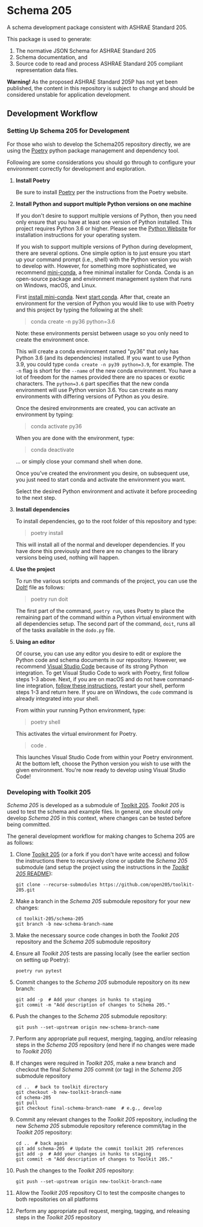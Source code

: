 Schema 205
===========

A schema development package consistent with ASHRAE Standard 205.

This package is used to generate:

1. The normative JSON Schema for ASHRAE Standard 205
2. Schema documentation, and
3. Source code to read and process ASHRAE Standard 205 compliant representation data files.

**Warning!**  As the proposed ASHRAE Standard 205P has not yet been published, the content in this repository is subject to change and should be considered unstable for application development.

Development Workflow
--------------------

### Setting Up Schema 205 for Development

For those who wish to develop the Schema205 repository directly, we are using the [Poetry](https://python-poetry.org/docs/#installation) python package management and dependency tool.

Following are some considerations you should go through to configure your environment correctly for development and exploration.

1. **Install Poetry**

    Be sure to install [Poetry](https://python-poetry.org/docs/#installation) per the instructions from the Poetry website.

2. **Install Python and support multiple Python versions on one machine**

    If you don't desire to support multiple versions of Python, then you need only ensure that you have at least one version of Python installed. This project requires Python 3.6 or higher. Please see the [Python Website](https://www.python.org/) for installation instructions for your operating system.

    If you wish to support multiple versions of Python during development, there are several options. One simple option is to just ensure you start up your command prompt (i.e., shell) with the Python version you wish to develop with. However, for something more sophisticated, we recommend [mini-conda](https://docs.conda.io/en/latest/miniconda.html), a free minimal installer for Conda. Conda is an open-source package and environment management system that runs on Windows, macOS, and Linux.

    First [install mini-conda](https://docs.conda.io/en/latest/miniconda.html).
    Next [start conda](https://docs.conda.io/projects/conda/en/latest/user-guide/getting-started.html#starting-conda). After that, create an environment for the version of Python you would like to use with Poetry and this project by typing the following at the shell:

    > conda create -n py36 python=3.6

    Note: these environments persist between usage so you only need to create the environment once.

    This will create a conda environment named "py36" that only has Python 3.6 (and its dependencies) installed.
    If you want to use Python 3.9, you could type `conda create -n py39 python=3.9`, for example.
    The `-n` flag is short for the `--name` of the new conda environment.
    You have a lot of freedom for the names provided there are no spaces or exotic characters.
    The `python=3.6` part specifies that the new conda environment will use Python version 3.6.
    You can create as many environments with differing versions of Python as you desire.

    Once the desired environments are created, you can activate an environment by typing:

    > conda activate py36

    When you are done with the environment, type:

    > conda deactivate

    ... or simply close your command shell when done.

    Once you've created the environment you desire, on subsequent use, you just need to start conda and activate the environment you want.

    Select the desired Python environment and activate it before proceeding to the next step.

3. **Install dependencies**

    To install dependencies, go to the root folder of this repository and type:

    > poetry install

    This will install all of the normal and developer dependencies.
    If you have done this previously and there are no changes to the library versions being used, nothing will happen.

4. **Use the project**

    To run the various scripts and commands of the project, you can use the [DoIt!](https://pydoit.org/) file as follows:

    > poetry run doit

    The first part of the command, `poetry run`, uses Poetry to place the remaining part of the command within a Python virtual environment with all dependencies setup.
    The second part of the command, `doit`, runs all of the tasks available in the `dodo.py` file.

5. **Using an editor**

    Of course, you can use any editor you desire to edit or explore the Python code and schema documents in our repository.
    However, we recommend [Visual Studio Code](https://code.visualstudio.com/) because of its strong Python integration.
    To get Visual Studio Code to work with Poetry, first follow steps 1-3 above.
    Next, if you are on macOS and do not have command-line integration, [follow these instructions](https://code.visualstudio.com/docs/setup/mac#_launching-from-the-command-line), restart your shell, perform steps 1-3 and return here.
    If you are on Windows, the `code` command is already integrated into your shell.

    From within your running Python environment, type:

    > poetry shell

    This activates the virtual environment for Poetry.

    > code .

    This launches Visual Studio Code from within your Poetry environment.
    At the bottom left, choose the Python version you wish to use with the given environment.
    You're now ready to develop using Visual Studio Code!

### Developing with Toolkit 205

*Schema 205* is developed as a submodule of [Toolkit 205](https://github.com/open205/toolkit-205). *Toolkit 205* is used to test the schema and example files. In general, one should only develop *Schema 205* in this context, where changes can be tested before being committed.

The general development workflow for making changes to Schema 205 are as follows:

1. Clone [Toolkit 205](https://github.com/open205/toolkit-205) (or a fork if you don't have write access) and follow the instructions there to recursively clone or update the *Schema 205* submodule (and setup the project using the instructions in the [*Toolkit 205* README](https://github.com/open205/toolkit-205/blob/develop/README.md)):

    ```
    git clone --recurse-submodules https://github.com/open205/toolkit-205.git
    ```

2. Make a branch in the *Schema 205* submodule repository for your new changes:

    ```
    cd toolkit-205/schema-205
    git branch -b new-schema-branch-name
    ```

3. Make the necessary source code changes in both the *Toolkit 205* repository and the *Schema 205* submodule repository

4. Ensure all *Toolkit 205* tests are passing locally (see the earlier section on setting up Poetry):

    ```
    poetry run pytest
    ```

5. Commit changes to the *Schema 205* submodule repository on its new branch:

    ```
    git add -p  # Add your changes in hunks to staging
    git commit -m "Add description of changes to Schema 205."
    ```

6. Push the changes to the *Schema 205* submodule repository:

    ```
    git push --set-upstream origin new-schema-branch-name
    ```

7. Perform any appropriate pull request, merging, tagging, and/or releasing steps in the *Schema 205* repository (end here if no changes were made to *Toolkit 205*)

8. If changes were required in *Toolkit 205*, make a new branch and checkout the final *Schema 205* commit (or tag) in the *Schema 205* submodule repository

    ```
    cd ..  # back to toolkit directory
    git checkout -b new-toolkit-branch-name
    cd schema-205
    git pull
    git checkout final-schema-branch-name  # e.g., develop
    ```

9. Commit any relevant changes to the *Toolkit 205* repository, including the new *Schema 205* submodule repository reference commit/tag in the *Toolkit 205* repository:

    ```
    cd ..  # back again
    git add schema-205  # Update the commit toolkit 205 references
    git add -p  # Add your changes in hunks to staging
    git commit -m "Add description of changes to Toolkit 205."
    ```

10. Push the changes to the *Toolkit 205* repository:

    ```
    git push --set-upstream origin new-toolkit-branch-name
    ```

11. Allow the *Toolkit 205* repository CI to test the composite changes to both repositories on all platforms

12. Perform any appropriate pull request, merging, tagging, and releasing steps in the *Toolkit 205* repository
